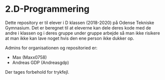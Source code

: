 # 2.D-Programmering
Dette repository er til elever i D klassen (2018-2020) på Odense Tekniske Gymnasium.
Det er beregnet til at eleverne kan dele deres kode med de andre i klassen og i deres gruppe under gruppe arbejde så man ikke risikere at man ikke kan lave noget hvis den ene person ikke dukker op.

Admins for organisationen og repositoried er:
- Max (Maxx0758)
- Andreas GDP (Andreasgdp)

Der tages forbehold for trykfejl.
